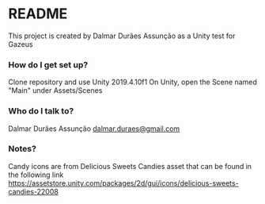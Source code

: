 # README #

This project is created by Dalmar Durães Assunção as a Unity test for Gazeus

### How do I get set up? ###

Clone repository and use Unity 2019.4.10f1
On Unity, open the Scene named "Main" under Assets/Scenes

### Who do I talk to? ###

Dalmar Durães Assunção
dalmar.duraes@gmail.com

### Notes? ###

Candy icons are from Delicious Sweets Candies asset that can be found in the following link
https://assetstore.unity.com/packages/2d/gui/icons/delicious-sweets-candies-22008